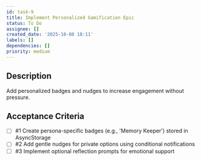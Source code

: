 ```yaml
---
id: task-9
title: Implement Personalized Gamification Epic
status: To Do
assignee: []
created_date: '2025-10-08 18:11'
labels: []
dependencies: []
priority: medium
---
```


## Description

<!-- SECTION:DESCRIPTION:BEGIN -->
Add personalized badges and nudges to increase engagement without pressure.
<!-- SECTION:DESCRIPTION:END -->

## Acceptance Criteria
<!-- AC:BEGIN -->
- [ ] #1 Create persona-specific badges (e.g., 'Memory Keeper') stored in AsyncStorage
- [ ] #2 Add gentle nudges for private options using conditional notifications
- [ ] #3 Implement optional reflection prompts for emotional support
<!-- AC:END -->
